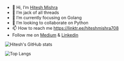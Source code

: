 - 👋 Hi, I’m [Hitesh Mishra](https://linktr.ee/hiteshmishra708)
- 👀 I’m jack of all threads
- 🌱 I’m currently focusing on Golang
- 💞️ I’m looking to collaborate on Python
- 📫 How to reach me https://linktr.ee/hiteshmishra708
- Follow me on [Medium](https://hiteshmishra708.medium.com/) & [Linkedin](https://www.linkedin.com/in/hiteshmishra708/)

![Hitesh's GitHub stats](https://github-readme-stats.vercel.app/api?username=hiteshmishra708&show_icons=true&theme=radical)

![Top Langs](https://github-readme-stats.vercel.app/api/top-langs/?username=hiteshmishra708&layout=compact)

<!---![Hitesh's wakatime stats](https://github-readme-stats.vercel.app/api/wakatime?username=hiteshmishra708)--->
<!---
hiteshmishra708/hiteshmishra708 is a ✨ special ✨ repository because its `README.md` (this file) appears on your GitHub profile.
You can click the Preview link to take a look at your changes.
--->
